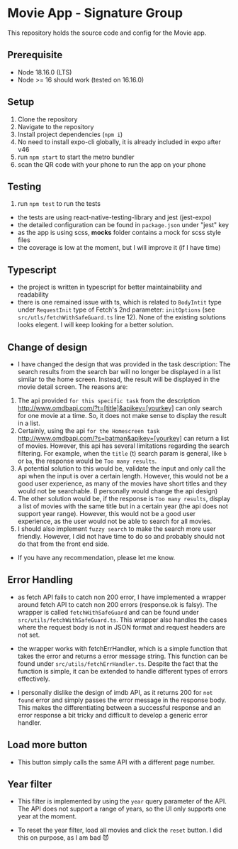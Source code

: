 # Movie App - Signature Group

This repository holds the source code and config for the Movie app.

## Prerequisite

- Node 18.16.0 (LTS)
- Node >= 16 should work (tested on 16.16.0)

## Setup

1. Clone the repository
2. Navigate to the repository
3. Install project dependencies (`npm i`)
4. No need to install expo-cli globally, it is already included in expo after v46
5. run `npm start` to start the metro bundler
6. scan the QR code with your phone to run the app on your phone

## Testing

1. run `npm test` to run the tests

- the tests are using react-native-testing-library and jest (jest-expo)
- the detailed configuration can be found in `package.json` under "jest" key
- as the app is using scss, **mocks** folder contains a mock for scss style files
- the coverage is low at the moment, but I will improve it (if I have time)

## Typescript

- the project is written in typescript for better maintainability and readability
- there is one remained issue with ts, which is related to `BodyIntit` type under `RequestInit` type of Fetch's 2nd parameter: `initOptions` (see `src/utls/fetchWithSafeGuard.ts` line 12). None of the existing solutions looks elegent. I will keep looking for a better solution.

## Change of design

- I have changed the design that was provided in the task description: The search results from the search bar will no longer be displayed in a list similar to the home screen. Instead, the result will be displayed in the movie detail screen. The reasons are:

1. The api provided `for this specific task` from the description http://www.omdbapi.com/?t=[title]&apikey=[yourkey] can only search for one movie at a time. So, it does not make sense to display the result in a list.
2. Certainly, using the api `for the Homescreen task` http://www.omdbapi.com/?s=batman&apikey=[yourkey] can return a list of movies. However, this api has several limitations regarding the search filtering. For example, when the `title` (t) search param is general, like `b` or `ba`, the response would be `Too many results`.
3. A potential solution to this would be, validate the input and only call the api when the input is over a certain length. However, this would not be a good user experience, as many of the movies have short titles and they would not be searchable. (I personally would change the api design)
4. The other solution would be, if the response is `Too many results`, display a list of movies with the same title but in a certain year (the api does not support year range). However, this would not be a good user experience, as the user would not be able to search for all movies.
5. I should also implement `fuzzy search` to make the search more user friendly. However, I did not have time to do so and probably should not do that from the front end side.

- If you have any recommendation, please let me know.

## Error Handling

- as fetch API fails to catch non 200 error, I have implemented a wrapper around fetch API to catch non 200 errors (response.ok is falsy). The wrapper is called `fetchWithSafeGuard` and can be found under `src/utils/fetchWithSafeGuard.ts`. This wrapper also handles the cases where the request body is not in JSON format and request headers are not set.

- the wrapper works with fetchErrHandler, which is a simple function that takes the error and returns a error message string. This function can be found under `src/utils/fetchErrHandler.ts`. Despite the fact that the function is simple, it can be extended to handle different types of errors effectively.

- I personally dislike the design of imdb API, as it returns 200 for `not found` error and simply passes the error message in the response body. This makes the differentiating between a successful response and an error response a bit tricky and difficult to develop a generic error handler.

## Load more button

- This button simply calls the same API with a different page number.

## Year filter

- This filter is implemented by using the `year` query parameter of the API. The API does not support a range of years, so the UI only supports one year at the moment.

- To reset the year filter, load all movies and click the `reset` button. I did this on purpose, as I am bad 😈
